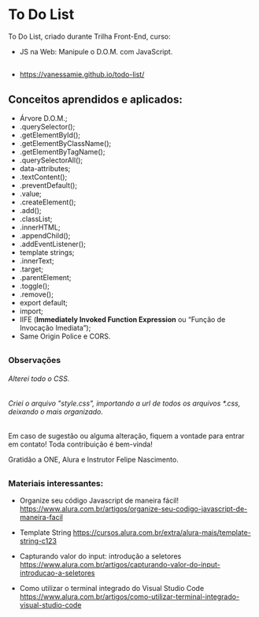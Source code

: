 # To Do List

To Do List, criado durante Trilha Front-End, curso:
- JS na Web: Manipule o D.O.M. com JavaScript.

##

- https://vanessamie.github.io/todo-list/

##

## Conceitos aprendidos e aplicados:

- Árvore D.O.M.;
- .querySelector();
- .getElementById();
- .getElementByClassName();
- .getElementByTagName();
- .querySelectorAll();
- data-attributes;
- .textContent();
- .preventDefault();
- .value;
- .createElement();
- .add();
- .classList;
- .innerHTML;
- .appendChild();
- .addEventListener();
- template strings;
- .innerText;
- .target;
- .parentElement;
- .toggle();
- .remove();
- export default;
- import;
- IIFE (**Immediately Invoked Function Expression** ou “Função de Invocação Imediata”);
- Same Origin Police e CORS.


##

### Observações

###### Alterei todo o CSS.

###### Criei o arquivo "style.css", importando a url de todos os arquivos *.css, deixando o <head> mais organizado.

##

Em caso de sugestão ou alguma alteração, fiquem a vontade para entrar em contato! Toda contribuição é bem-vinda!

Gratidão a ONE, Alura e Instrutor Felipe Nascimento.

##

### Materiais interessantes:

- Organize seu código Javascript de maneira fácil!
https://www.alura.com.br/artigos/organize-seu-codigo-javascript-de-maneira-facil

- Template String
https://cursos.alura.com.br/extra/alura-mais/template-string-c123

- Capturando valor do input: introdução a seletores
https://www.alura.com.br/artigos/capturando-valor-do-input-introducao-a-seletores

- Como utilizar o terminal integrado do Visual Studio Code
https://www.alura.com.br/artigos/como-utilizar-terminal-integrado-visual-studio-code

